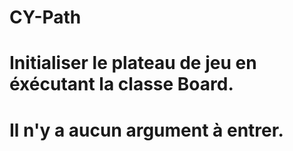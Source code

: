 # CY-Path
#
# Initialiser le plateau de jeu en éxécutant la classe Board.
# Il n'y a aucun argument à entrer.